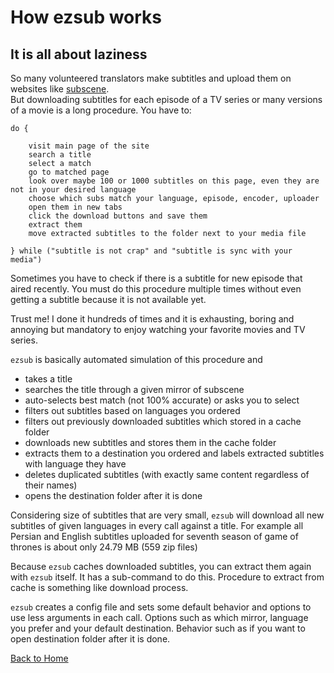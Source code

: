 # How ezsub works

## It is all about laziness

So many volunteered translators make subtitles and upload them on websites like [subscene](https://subscene.com).  
But downloading subtitles for each episode of a TV series or many versions of a movie is a long procedure. You have to:

```
do {

    visit main page of the site
    search a title
    select a match
    go to matched page
    look over maybe 100 or 1000 subtitles on this page, even they are not in your desired language
    choose which subs match your language, episode, encoder, uploader
    open them in new tabs
    click the download buttons and save them
    extract them
    move extracted subtitles to the folder next to your media file

} while ("subtitle is not crap" and "subtitle is sync with your media")
```

Sometimes you have to check if there is a subtitle for new episode that aired recently. You must do this procedure multiple times without even getting a subtitle because it is not available yet.

Trust me! I done it hundreds of times and it is exhausting, boring and annoying but mandatory to enjoy watching your favorite movies and TV series.  

`ezsub` is basically automated simulation of this procedure and

- takes a title
- searches the title through a given mirror of subscene
- auto-selects best match (not 100% accurate) or asks you to select
- filters out subtitles based on languages you ordered
- filters out previously downloaded subtitles which stored in a cache folder
- downloads new subtitles and stores them in the cache folder
- extracts them to a destination you ordered and labels extracted subtitles with language they have
- deletes duplicated subtitles (with exactly same content regardless of their names)
- opens the destination folder after it is done

Considering size of subtitles that are very small, `ezsub` will download all new subtitles of given languages in every call against a title. For example all Persian and English subtitles uploaded for seventh season of game of thrones is about only 24.79 MB (559 zip files)

Because `ezsub` caches downloaded subtitles, you can extract them again with `ezsub` itself. It has a sub-command to do this. Procedure to extract from cache is something like download process.

`ezsub` creates a config file and sets some default behavior and options to use less arguments in each call. Options such as which mirror, language you prefer and your default destination. Behavior such as if you want to open destination folder after it is done.

[Back to Home](./ReadMe.md)
